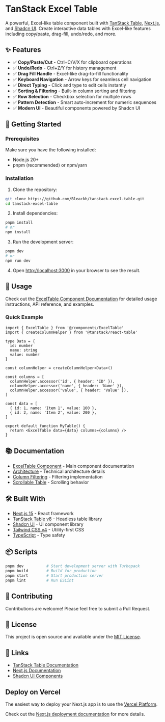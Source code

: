 # TanStack Excel Table

A powerful, Excel-like table component built with [TanStack Table](https://tanstack.com/table), [Next.js](https://nextjs.org), and [Shadcn UI](https://ui.shadcn.com). Create interactive data tables with Excel-like features including copy/paste, drag-fill, undo/redo, and more.

## ✨ Features

- ✅ **Copy/Paste/Cut** - Ctrl+C/V/X for clipboard operations
- ✅ **Undo/Redo** - Ctrl+Z/Y for history management
- ✅ **Drag Fill Handle** - Excel-like drag-to-fill functionality
- ✅ **Keyboard Navigation** - Arrow keys for seamless cell navigation
- ✅ **Direct Typing** - Click and type to edit cells instantly
- ✅ **Sorting & Filtering** - Built-in column sorting and filtering
- ✅ **Row Selection** - Checkbox selection for multiple rows
- ✅ **Pattern Detection** - Smart auto-increment for numeric sequences
- ✅ **Modern UI** - Beautiful components powered by Shadcn UI

## 🚀 Getting Started

### Prerequisites

Make sure you have the following installed:
- Node.js 20+ 
- pnpm (recommended) or npm/yarn

### Installation

1. Clone the repository:
```bash
git clone https://github.com/Bleackh/tanstack-excel-table.git
cd tanstack-excel-table
```

2. Install dependencies:
```bash
pnpm install
# or
npm install
```

3. Run the development server:
```bash
pnpm dev
# or
npm run dev
```

4. Open [http://localhost:3000](http://localhost:3000) in your browser to see the result.

## 📖 Usage

Check out the [ExcelTable Component Documentation](./src/components/ExcelTable/README.md) for detailed usage instructions, API reference, and examples.

### Quick Example

```tsx
import { ExcelTable } from '@/components/ExcelTable'
import { createColumnHelper } from '@tanstack/react-table'

type Data = {
  id: number
  name: string
  value: number
}

const columnHelper = createColumnHelper<Data>()

const columns = [
  columnHelper.accessor('id', { header: 'ID' }),
  columnHelper.accessor('name', { header: 'Name' }),
  columnHelper.accessor('value', { header: 'Value' }),
]

const data = [
  { id: 1, name: 'Item 1', value: 100 },
  { id: 2, name: 'Item 2', value: 200 },
]

export default function MyTable() {
  return <ExcelTable data={data} columns={columns} />
}
```

## 📚 Documentation

- [ExcelTable Component](./src/components/ExcelTable/README.md) - Main component documentation
- [Architecture](./src/components/ExcelTable/ARCHITECTURE.md) - Technical architecture details
- [Column Filtering](./src/components/ExcelTable/COLUMN_FILTER.md) - Filtering implementation
- [Scrollable Table](./src/components/ExcelTable/SCROLLABLE.md) - Scrolling behavior

## 🛠️ Built With

- [Next.js 15](https://nextjs.org/) - React framework
- [TanStack Table v8](https://tanstack.com/table) - Headless table library
- [Shadcn UI](https://ui.shadcn.com/) - UI component library
- [Tailwind CSS v4](https://tailwindcss.com/) - Utility-first CSS
- [TypeScript](https://www.typescriptlang.org/) - Type safety

## 📦 Scripts

```bash
pnpm dev          # Start development server with Turbopack
pnpm build        # Build for production
pnpm start        # Start production server
pnpm lint         # Run ESLint
```

## 🤝 Contributing

Contributions are welcome! Please feel free to submit a Pull Request.

## 📄 License

This project is open source and available under the [MIT License](LICENSE).

## 🔗 Links

- [TanStack Table Documentation](https://tanstack.com/table/latest)
- [Next.js Documentation](https://nextjs.org/docs)
- [Shadcn UI Components](https://ui.shadcn.com/)

## Deploy on Vercel

The easiest way to deploy your Next.js app is to use the [Vercel Platform](https://vercel.com/new?utm_medium=default-template&filter=next.js&utm_source=create-next-app&utm_campaign=create-next-app-readme).

Check out the [Next.js deployment documentation](https://nextjs.org/docs/app/building-your-application/deploying) for more details.
